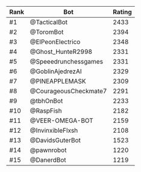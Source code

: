 Rank|Bot|Rating
---|---|---
#1|@TacticalBot|2433
#2|@ToromBot|2394
#3|@ElPeonElectrico|2348
#4|@Ghost_HunteR2998|2331
#5|@Speeedrunchessgames|2331
#6|@GoblinAjedrezAI|2329
#7|@PINEAPPLEMASK|2309
#8|@CourageousCheckmate7|2291
#9|@tbhOnBot|2233
#10|@RaspFish|2182
#11|@VEER-OMEGA-BOT|2159
#12|@InvinxibleFlxsh|2108
#13|@DavidsGuterBot|1523
#14|@pawnrobot|1220
#15|@DanerdBot|1219
